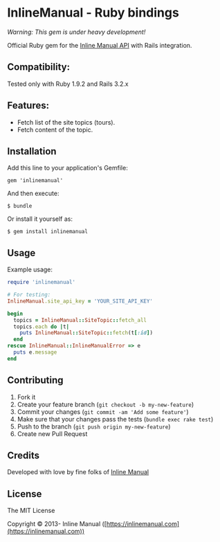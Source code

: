 InlineManual - Ruby bindings
============================

*Warning: This gem is under heavy development!*

Official Ruby gem for the [Inline Manual API](https:://inlinemanual.com) with Rails integration.

## Compatibility:

Tested only with Ruby 1.9.2 and Rails 3.2.x

## Features:

* Fetch list of the site topics (tours).
* Fetch content of the topic.

## Installation

Add this line to your application's Gemfile:

    gem 'inlinemanual'

And then execute:

    $ bundle

Or install it yourself as:

    $ gem install inlinemanual

## Usage

Example usage:

```ruby
require 'inlinemanual'

# For testing:
InlineManual.site_api_key = 'YOUR_SITE_API_KEY'

begin
  topics = InlineManual::SiteTopic::fetch_all
  topics.each do |t|
    puts InlineManual::SiteTopic::fetch(t[:id])
  end
rescue InlineManual::InlineManualError => e
  puts e.message
end
```

## Contributing

1. Fork it
2. Create your feature branch (`git checkout -b my-new-feature`)
3. Commit your changes (`git commit -am 'Add some feature'`)
4. Make sure that your changes pass the tests (`bundle exec rake test`)
4. Push to the branch (`git push origin my-new-feature`)
5. Create new Pull Request

## Credits

Developed with love by fine folks of [Inline Manual](https://inlinemanual.com)

## License

The MIT License

Copyright © 2013- Inline Manual ([https://inlinemanual.com](https://inlinemanual.com))
